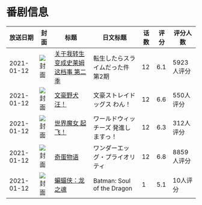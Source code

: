 # 番剧信息

|放送日期|封面|标题|日文标题|话数|评分|评分人数|
|---|---|---|---|---|---|---|
|2021-01-12|![封面](https://lain.bgm.tv/pic/cover/c/e6/78/278031_skvSD.jpg)|[关于我转生变成史莱姆这档事 第二季](https://bangumi.tv/subject/278031)|転生したらスライムだった件 第2期|12|6.1|5923人评分|
|2021-01-12|![封面](https://lain.bgm.tv/pic/cover/c/09/50/308961_qAV1m.jpg)|[文豪野犬 汪！](https://bangumi.tv/subject/308961)|文豪ストレイドッグス わん！|12|6.6|550人评分|
|2021-01-12|![封面](https://lain.bgm.tv/pic/cover/c/56/d9/310950_8zmbK.jpg)|[世界魔女 起飞！](https://bangumi.tv/subject/310950)|ワールドウィッチーズ 発進しますっ！|12|6.3|312人评分|
|2021-01-12|![封面](https://lain.bgm.tv/pic/cover/c/dd/60/316607_2mvjv.jpg)|[奇蛋物语](https://bangumi.tv/subject/316607)|ワンダーエッグ・プライオリティ|12|6.8|8859人评分|
|2021-01-12|![封面](https://lain.bgm.tv/pic/cover/c/5f/95/324614_FSyfa.jpg)|[蝙蝠侠：龙之魂](https://bangumi.tv/subject/324614)|Batman: Soul of the Dragon|1|5.1|10人评分|
